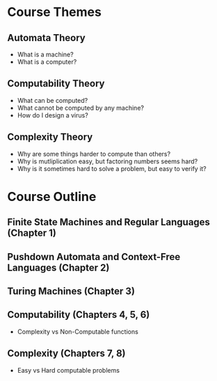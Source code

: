 # Course Themes

## Automata Theory
- What is a machine?
- What is a computer?

## Computability Theory
- What can be computed?
- What cannot be computed by any machine?
- How do I design a virus?

## Complexity Theory
- Why are some things harder to compute than others?
- Why is mutliplication easy, but factoring numbers seems hard?
- Why is it sometimes hard to solve a problem, but easy to verify it?

# Course Outline

## Finite State Machines and Regular Languages (Chapter 1)

## Pushdown Automata and Context-Free Languages (Chapter 2)

## Turing Machines (Chapter 3)

## Computability (Chapters 4, 5, 6)
- Complexity vs Non-Computable functions

## Complexity (Chapters 7, 8)
- Easy vs Hard computable problems